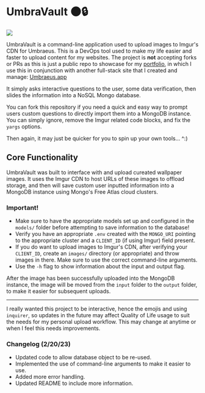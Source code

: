 # UmbraVault 🌑🔒

![](https://imgur.com/894foBb.gif)

UmbraVault is a command-line application used to upload images to Imgur's CDN for Umbraeus. This is a DevOps tool used to make my life easier and faster to upload content for my websites. The project is **not** accepting forks or PRs as this is just a public repo to showcase for my [portfolio](https://blog.justincarver.work), in which I use this in conjunction with another full-stack site that I created and manage: [Umbraeus.app](https://umbraeus.app)

It simply asks interactive questions to the user, some data verification, then slides the information into a NoSQL Mongo database.

You can fork this repository if you need a quick and easy way to prompt users custom questions to directly import them into a MongoDB instance. You can simply ignore, remove the Imgur related code blocks, and fix the `yargs` options.

Then again, it may just be quicker for you to spin up your own tools... ^:)

## Core Functionality

UmbraVault was built to interface with and upload cureated wallpaper images. It uses the Imgur CDN to host URLs of these images to offload storage, and then will save custom user inputted information into a MongoDB instance using Mongo's Free Atlas cloud clusters.

### **Important!**

-   Make sure to have the appropriate models set up and configured in the `models/` folder before attempting to save information to the database!
-   Verify you have an appropriate `.env` created with the `MONGO_URI` pointing to the appropriate cluster and a `CLIENT_ID` (if using Imgur) field present.
-   If you do want to upload images to Imgur's CDN, after verifying your `CLIENT_ID`, create an `images/` directory (or appropriate) and throw images in there. Make sure to use the correct command-line arguments.
-   Use the `-h` flag to show information about the input and output flag.

After the image has been successfully uploaded into the MongoDB instance, the image will be moved from the `input` folder to the `output` folder, to make it easier for subsequent uploads.

---

I really wanted this project to be interactive, hence the emojis and using `inquirer`, so updates in the future may affect Quality of Life usage to suit the needs for my personal upload workflow. This may change at anytime or when I feel this needs improvements.

### Changelog (2/20/23)

-   Updated code to allow database object to be re-used.
-   Implemented the use of command-line arguments to make it easier to use.
-   Added more error handling.
-   Updated README to include more information.
